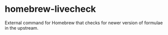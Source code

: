 homebrew-livecheck
==================

External command for Homebrew that checks for newer version of formulae in the upstream.
